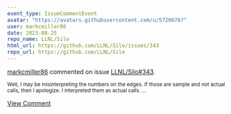 ```yaml
---
event_type: IssueCommentEvent
avatar: "https://avatars.githubusercontent.com/u/5720676?"
user: markcmiller86
date: 2023-08-25
repo_name: LLNL/Silo
html_url: https://github.com/LLNL/Silo/issues/343
repo_url: https://github.com/LLNL/Silo
---
```


<a href='https://github.com/markcmiller86' target='_blank'>markcmiller86</a> commented on issue <a href='https://github.com/LLNL/Silo/issues/343' target='_blank'>LLNL/Silo#343</a>.

<small>Well, I may be misinterpreting the numbers on the edges. If those are sample and not actual calls, then I apologize. I interpreted them as actual calls....</small>

<a href='https://github.com/LLNL/Silo/issues/343' target='_blank'>View Comment</a>